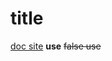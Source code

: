 # title
[doc site](https://docs.github.com/zh/get-started/writing-on-github/getting-started-with-writing-and-formatting-on-github/basic-writing-and-formatting-syntax)
**use**
~~false use~~

